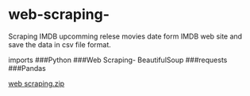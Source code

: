 # web-scraping-
Scraping IMDB upcomming relese movies date form IMDB web site and save the data in csv file format.

imports
###Python 
###Web Scraping- BeautifulSoup
###requests
###Pandas

[web scraping.zip](https://github.com/ChinmayG1601/web-scraping-/files/10890828/web.scraping.zip)
